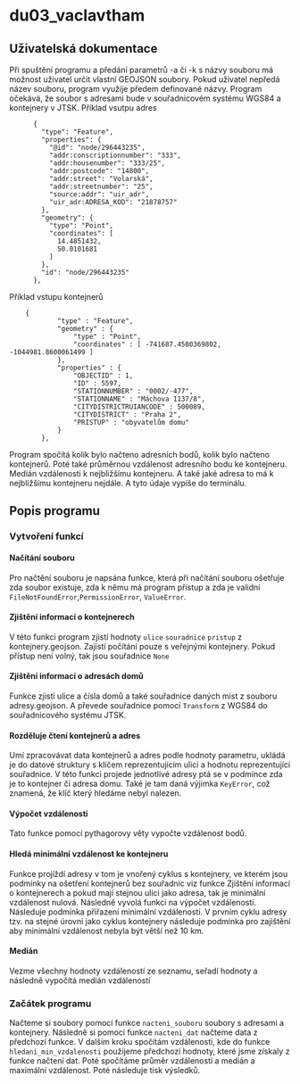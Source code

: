 # du03_vaclavtham

## Uživatelská dokumentace
Při spuštění programu a předání parametrů -a či -k s názvy souboru má možnost uživatel určit vlastní GEOJSON soubory. Pokud uživatel nepředá název souboru, program využije předem definované názvy. Program očekává, že soubor s adresami bude v souřadnicovém systému WGS84 a kontejnery v JTSK. Příklad vsutpu adres
```
      {
        "type": "Feature",
        "properties": {
          "@id": "node/296443235",
          "addr:conscriptionnumber": "333",
          "addr:housenumber": "333/25",
          "addr:postcode": "14800",
          "addr:street": "Volarská",
          "addr:streetnumber": "25",
          "source:addr": "uir_adr",
          "uir_adr:ADRESA_KOD": "21878757"
        },
        "geometry": {
          "type": "Point",
          "coordinates": [
            14.4851432,
            50.0101681
          ]
        },
        "id": "node/296443235"
      },
```
Příklad vstupu kontejnerů
```
	{
			"type" : "Feature",
			"geometry" : {
				"type" : "Point",
				"coordinates" : [ -741687.4500369802, -1044981.8600061499 ]
			},
			"properties" : {
				"OBJECTID" : 1,
				"ID" : 5597,
				"STATIONNUMBER" : "0002/-477",
				"STATIONNAME" : "Máchova 1137/8",
				"CITYDISTRICTRUIANCODE" : 500089,
				"CITYDISTRICT" : "Praha 2",
				"PRISTUP" : "obyvatelům domu"
			}
		},
```
Program spočítá kolik bylo načteno adresních bodů, kolik bylo načteno kontejnerů. Poté také průměrnou vzdálenost adresního bodu ke kontejneru. Medián vzdálenosti k nejbližšímu kontejneru. A také jaké adresa to má k nejbližšímu kontejneru nejdále. A tyto údaje vypíše do terminálu.

## Popis programu

### Vytvoření funkcí
#### Načítání souboru
Pro načtění souboru je napsána funkce, která při načítání souboru ošetřuje zda soubor existuje, zda k němu má program přístup a zda je validní `FileNotFoundError`,`PermissionError`, `ValueError`.

#### Zjištění informací o kontejnerech
V této funkci program zjistí hodnoty `ulice` `souradnice` `pristup` z kontejnery.geojson. Zajistí počítání pouze s veřejnými kontejnery. Pokud přístup není volný, tak jsou souřadnice `None`

#### Zjištění informací o adresách domů
Funkce zjistí ulice a čísla domů a také souřadnice daných míst z souboru adresy.geojson. A převede souřadnice pomocí `Transform` z WGS84 do souřadnicového systému JTSK.

#### Rozděluje čtení kontejnerů a adres
Umí zpracovávat data kontejnerů a adres podle hodnoty parametru, ukládá je do datové struktury s klíčem reprezentujícím ulici a hodnotu reprezentující souřadnice. V této funkci projede jednotlivé adresy ptá se v podmínce zda je to kontejner či adresa domu. Také je tam daná výjimka `KeyError`, což znamená, že klíč který hledáme nebyl nalezen.

#### Výpočet vzdálenosti
Tato funkce pomocí pythagorovy věty vypočte vzdálenost bodů.

#### Hledá minimální vzdálenost ke kontejneru
Funkce projíždí adresy v tom je vnořený cyklus s kontejnery, ve kterém jsou podmínky na ošetření kontejnerů bez souřadnic viz funkce Zjištění informací o kontejnerech a pokud mají stejnou ulici jako adresa, tak je minimální vzdálenost nulová. Následně vyvolá funkci na výpočet vzdálenosti. Následuje podmínka přiřazení minimální vzdálenosti. V prvním cyklu adresy tzv. na stejné úrovni jako cyklus kontejnery následuje podmínka pro zajištění aby minimální vzdálenost nebyla být větší než 10 km.

#### Medián
Vezme všechny hodnoty vzdáleností ze seznamu, seřadí hodnoty a následně vypočítá medián vzdáleností

### Začátek programu
Načteme si soubory pomocí funkce `nacteni_souboru` soubory s adresami a kontejnery. Následně si pomocí funkce `nacteni_dat` načteme data z předchozí funkce. V dalším kroku spočítám vzdálenosti, kde do funkce `hledani_min_vzdalenosti` použijeme předchozí hodnoty, které jsme získaly z funkce načtení dat. Poté spočítáme průměr vzdáleností a medián a maximální vzdálenost. Poté následuje tisk výsledků.

